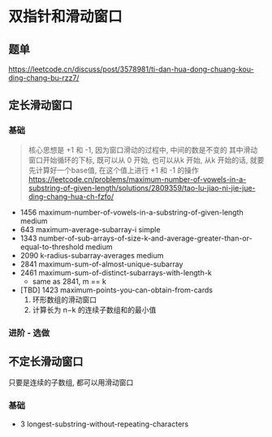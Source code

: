 # 双指针和滑动窗口
## 题单
https://leetcode.cn/discuss/post/3578981/ti-dan-hua-dong-chuang-kou-ding-chang-bu-rzz7/
 

## 定长滑动窗口
### 基础
> 核心思想是 +1 和 -1, 因为窗口滑动的过程中, 中间的数是不变的
> 其中滑动窗口开始循环的下标, 既可以从 0 开始, 也可以从k 开始, 从k 开始的话, 就要先计算好一个base值, 在这个值上进行 +1 和 -1 的操作
> https://leetcode.cn/problems/maximum-number-of-vowels-in-a-substring-of-given-length/solutions/2809359/tao-lu-jiao-ni-jie-jue-ding-chang-hua-ch-fzfo/

- 1456 maximum-number-of-vowels-in-a-substring-of-given-length medium
- 643 maximum-average-subarray-i simple
- 1343 number-of-sub-arrays-of-size-k-and-average-greater-than-or-equal-to-threshold medium
- 2090 k-radius-subarray-averages medium
- 2841 maximum-sum-of-almost-unique-subarray
- 2461 maximum-sum-of-distinct-subarrays-with-length-k
  - same as 2841, m == k
- [TBD] 1423 maximum-points-you-can-obtain-from-cards
  1. 环形数组的滑动窗口
  2. 计算长为 n−k 的连续子数组和的最小值

### 进阶 - 选做

## 不定长滑动窗口
只要是连续的子数组, 都可以用滑动窗口
### 基础
- 3 longest-substring-without-repeating-characters
